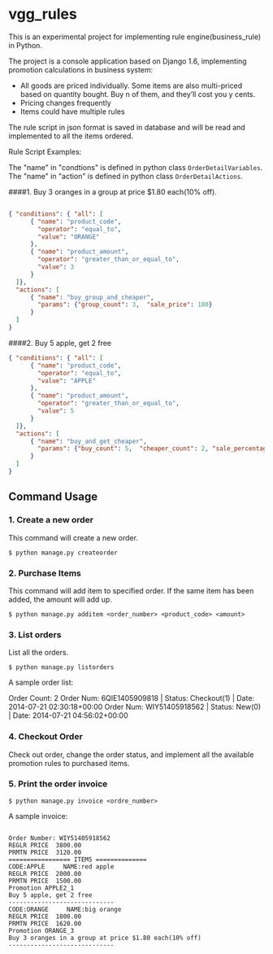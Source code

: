 vgg_rules
==============

This is an experimental project for implementing rule engine(business_rule) in Python.

The project is a console application based on Django 1.6, implementing promotion calculations in business system:
* All goods are priced individually. Some items are also multi-priced based on quantity bought. Buy n of them, and they’ll cost you y cents.
* Pricing changes frequently
* Items could have multiple rules

The rule script in json format is saved in database and will be read and implemented to all the items ordered.

Rule Script Examples:

The "name" in "condtions" is defined in python class `OrderDetailVariables`. The "name" in "action" is defined in python class `OrderDetailActions`.

####1. Buy 3 oranges in a group at price $1.80 each(10% off).

```json

{ "conditions": { "all": [
      { "name": "product_code",
        "operator": "equal_to",
        "value": "ORANGE"
      },
      { "name": "product_amount",
        "operator": "greater_than_or_equal_to",
        "value": 3
      }
  ]},
  "actions": [
      { "name": "buy_group_and_cheaper",
        "params": {"group_count": 3,  "sale_price": 180}
      }
  ]
}
```

####2. Buy 5 apple, get 2 free

```json
{ "conditions": { "all": [
      { "name": "product_code",
        "operator": "equal_to",
        "value": "APPLE"
      },
      { "name": "product_amount",
        "operator": "greater_than_or_equal_to",
        "value": 5
      }
  ]},
  "actions": [
      { "name": "buy_and_get_cheaper",
        "params": {"buy_count": 5,  "cheaper_count": 2, "sale_percentage": 0}
      }
  ]
}
```


## Command Usage

### 1. Create a new order

This command will create a new order.

`$ python manage.py createorder`


### 2. Purchase Items

This command will add item to specified order. If the same item has been added, the amount will add up.

`$ python manage.py additem <order_number> <product_code> <amount>`


### 3. List orders

List all the orders.

`$ python manage.py listorders`

A sample order list:

Order Count: 2
Order Num: 6QIE1405909818 | Status: Checkout(1) | Date: 2014-07-21 02:30:18+00:00
Order Num: WIY51405918562 | Status: New(0) | Date: 2014-07-21 04:56:02+00:00


### 4. Checkout Order

Check out order, change the order status, and implement all the available promotion rules to purchased items.


### 5. Print the order invoice

`$ python manage.py invoice <ordre_number>`

A sample invoice:

<pre><code>
Order Number: WIY51405918562
REGLR PRICE  3800.00
PRMTN PRICE  3120.00
================= ITEMS ==============
CODE:APPLE     NAME:red apple
REGLR PRICE  2000.00
PRMTN PRICE  1500.00
Promotion APPLE2_1
Buy 5 apple, get 2 free
-----------------------------
CODE:ORANGE     NAME:big orange
REGLR PRICE  1800.00
PRMTN PRICE  1620.00
Promotion ORANGE_3
Buy 3 oranges in a group at price $1.80 each(10% off)
-----------------------------
</code></pre>


